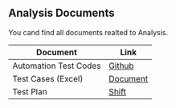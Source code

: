 ## Analysis Documents
You cand find all documents realted to Analysis.

| Document | Link |
| ------ | ------ |
| Automation Test Codes | [Github](https://app.diagrams.net/#G1CPWtSzB6iHUIagWdTTBJd29NihPPQf_d#%7B%22pageId%22%3A%22Xoln1PcfvD1JLl7s3ub5%22%7D) |
| Test Cases (Excel) | [Document]([https://docs.google.com/document/d/1DLvbWcAUkcrZusQe3y7DnU4zmZ_QvX06IM9_xw3Z_n4/edit?tab=t.0](https://docs.google.com/spreadsheets/d/1DuNsjwSWe85AwyXyuJwUKyf2BLdVH7Cr6NsWMdNn8ck/edit?usp=sharing)) |
| Test Plan  | [Shift]([https://www.figma.com/design/HXyJuGTTcqzGigD9XXcGml/P2?node-id=0-1&t=mvjBtWv8fUW7P7lG-1](https://shift.etiya.com/browse/EAT-5765)) |
